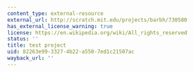```yaml
---
content_type: external-resource
external_url: http://scratch.mit.edu/projects/barbh/730580
has_external_license_warning: true
license: https://en.wikipedia.org/wiki/All_rights_reserved
status: ''
title: test project
uid: 82263e99-3327-4b22-a550-7ed1c21507ac
wayback_url: ''
---
```

